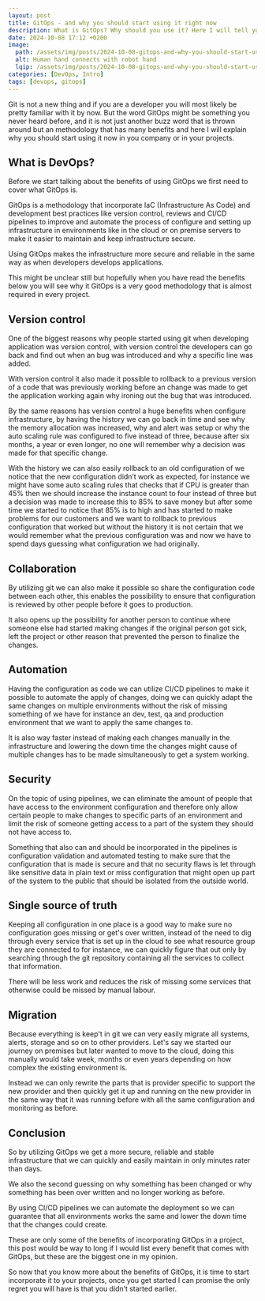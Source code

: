 ```yaml
---
layout: post
title: GitOps - and why you should start using it right now
description: What is GitOps? Why should you use it? Here I will tell you why GitOps is extremely valuable for your project and your company.
date: 2024-10-08 17:12 +0200
image:
  path: /assets/img/posts/2024-10-08-gitops-and-why-you-should-start-using-it-right-now/igor-omilaev-gVQLAbGVB6Q-unsplash.webp
  alt: Human hand connects with robot hand
  lqip: /assets/img/posts/2024-10-08-gitops-and-why-you-should-start-using-it-right-now/igor-omilaev-gVQLAbGVB6Q-unsplash_lqip.webp
categories: [DevOps, Intro]
tags: [devops, gitops]
---
```

Git is not a new thing and if you are a developer you will most likely be pretty familiar with it by now. But the word GitOps might be something you never heard before, and it is not just another buzz word that is thrown around but an methodology that has many benefits and here I will explain why you should start using it now in you company or in your projects.

## What is DevOps?

Before we start talking about the benefits of using GitOps we first need to cover what GitOps is.

GitOps is a methodology that incorporate IaC (Infrastructure As Code) and development best practices like version control, reviews and CI/CD pipelines to improve and automate the process of configure and setting up infrastructure in environments like in the cloud or on premise servers to make it easier to maintain and keep infrastructure secure.

Using GitOps makes the infrastructure more secure and reliable in the same way as when developers develops applications.

This might be unclear still but hopefully when you have read the benefits below you will see why it GitOps is a very good methodology that is almost required in every project.

## Version control

One of the biggest reasons why people started using git when developing application was version control, with version control the developers can go back and find out when an bug was introduced and why a specific line was added.

With version control it also made it possible to rollback to a previous version of a code that was previously working before an change was made to get the application working again why ironing out the bug that was introduced.

By the same reasons has version control a huge benefits when configure infrastructure, by having the history we can go back in time and see why the memory allocation was increased, why and alert was setup or why the auto scaling rule was configured to five instead of three, because after six months, a year or even longer, no one will remember why a decision was made for that specific change.

With the history we can also easily rollback to an old configuration of we notice that the new configuration didn’t work as expected, for instance we might have some auto scaling rules that checks that if CPU is greater than 45% then we should increase the instance count to four instead of three but a decision was made to increase this to 85% to save money but after some time we started to notice that 85% is to high and has started to make problems for our customers and we want to rollback to previous configuration that worked but without the history it is not certain that we would remember what the previous configuration was and now we have to spend days guessing what configuration we had originally.

## Collaboration

By utilizing git we can also make it possible so share the configuration code between each other, this enables the possibility to ensure that configuration is reviewed by other people before it goes to production.

It also opens up the possibility for another person to continue where someone else had started making changes if the original person got sick, left the project or other reason that prevented the person to finalize the changes.

## Automation

Having the configuration as code we can utilize CI/CD pipelines to make it possible to automate the apply of changes, doing we can quickly adapt the same changes on multiple environments without the risk of missing something of we have for instance an dev, test, qa and production environment that we want to apply the same changes to.

It is also way faster instead of making each changes manually in the infrastructure and lowering the down time the changes might cause of multiple changes has to be made simultaneously to get a system working.

## Security

On the topic of using pipelines, we can eliminate the amount of people that have access to the environment configuration and therefore only allow certain people to make changes to specific parts of an environment and limit the risk of someone getting access to a part of the system they should not have access to.

Something that also can and should be incorporated in the pipelines is configuration validation and automated testing to make sure that the configuration that is made is secure and that no security flaws is let through like sensitive data in plain text or miss configuration that might open up part of the system to the public that should be isolated from the outside world.

## Single source of truth

Keeping all configuration in one place is a good way to make sure no configuration goes missing or get's over written, instead of the need to dig through every service that is set up in the cloud to see what resource group they are connected to for instance, we can quickly figure that out only by searching through the git repository containing all the services to collect that information.

There will be less work and reduces the risk of missing some services that otherwise could be missed by manual labour.

## Migration

Because everything is keep't in git we can very easily migrate all systems, alerts, storage and so on to other providers. Let's say we started our journey on premises but later wanted to move to the cloud, doing this manually would take week, months or even years depending on how complex the existing environment is.

Instead we can only rewrite the parts that is provider specific to support the new provider and then quickly get it up and running on the new provider in the same way that it was running before with all the same configuration and monitoring as before.

## Conclusion

So by utilizing GitOps we get a more secure, reliable and stable infrastructure that we can quickly and easily maintain in only minutes rater than days.

We also the second guessing on why something has been changed or why something has been over written and no longer working as before.

By using CI/CD pipelines we can automate the deployment so we can guarantee that all environments works the same and lower the down time that the changes could create.

These are only some of the benefits of incorporating GitOps in a project, this post would be way to long if I would list every benefit that comes with GitOps, but these are the biggest one in my opinion.

So now that you know more about the benefits of GitOps, it is time to start incorporate it to your projects, once you get started I can promise the only regret you will have is that you didn’t started earlier.